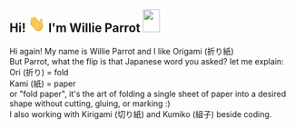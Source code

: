 ## Hi! <img src="https://raw.githubusercontent.com/light-hat/light-hat/refs/heads/main/assets/hello.gif" width="30" height="30"> I'm Willie Parrot <img src="https://c.tenor.com/x-kqDAmw2NQAAAAM/parrot-party.gif" width="30" height="40">  
Hi again! My name is Willie Parrot and I like Origami (折り紙)  
But Parrot, what the flip is that Japanese word you asked? let me explain:  
Ori (折り) = fold  
Kami (紙) = paper  
or "fold paper", it's the art of folding a single sheet of paper into a desired shape without cutting, gluing, or marking :)  
I also working with Kirigami (切り紙) and Kumiko (組子) beside coding.  
<!--
**GopherParrot/GopherParrot** is a ✨ _special_ ✨ repository because its `README.md` (this file) appears on your GitHub profile.

Here are some ideas to get you started:

- 🔭 I’m currently working on ...
- 🌱 I’m currently learning ...
- 👯 I’m looking to collaborate on ...
- 🤔 I’m looking for help with ...
- 💬 Ask me about ...
- 📫 How to reach me: ...
- 😄 Pronouns: ...
- ⚡ Fun fact: ...
-->
